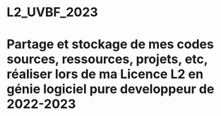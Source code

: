 # L2_UVBF_2023

# Partage et stockage de mes codes sources, ressources, projets, etc, réaliser lors de ma Licence L2 en génie logiciel pure developpeur de 2022-2023
